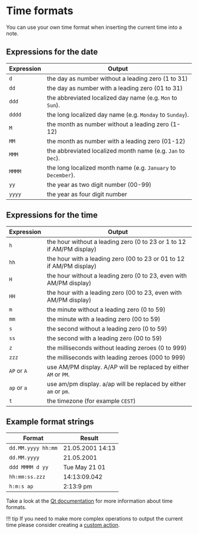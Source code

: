 # Time formats

You can use your own time format when inserting the current time into a
note.

## Expressions for the date

| Expression   | Output                                                        |
| ------------ | ------------------------------------------------------------- |
| `d`          | the day as number without a leading zero (1 to 31)            |
| `dd`         | the day as number with a leading zero (01 to 31)              |
| `ddd`        | the abbreviated localized day name (e.g. `Mon` to `Sun`).     |
| `dddd`       | the long localized day name (e.g. `Monday` to `Sunday`).      |
| `M`          | the month as number without a leading zero (1-12)             |
| `MM`         | the month as number with a leading zero (01-12)               |
| `MMM`        | the abbreviated localized month name (e.g. `Jan` to `Dec`).   |
| `MMMM`       | the long localized month name (e.g. `January` to `December`). |
| `yy`         | the year as two digit number (00-99)                          |
| `yyyy`       | the year as four digit number                                 |

## Expressions for the time

| Expression   | Output                                                                    |
| ------------ | ------------------------------------------------------------------------- |
| `h`          | the hour without a leading zero (0 to 23 or 1 to 12 if AM/PM display)     |
| `hh`         | the hour with a leading zero (00 to 23 or 01 to 12 if AM/PM display)      |
| `H`          | the hour without a leading zero (0 to 23, even with AM/PM display)        |
| `HH`         | the hour with a leading zero (00 to 23, even with AM/PM display)          |
| `m`          | the minute without a leading zero (0 to 59)                               |
| `mm`         | the minute with a leading zero (00 to 59)                                 |
| `s`          | the second without a leading zero (0 to 59)                               |
| `ss`         | the second with a leading zero (00 to 59)                                 |
| `z`          | the milliseconds without leading zeroes (0 to 999)                        |
| `zzz`        | the milliseconds with leading zeroes (000 to 999)                         |
| `AP` or `A`  | use AM/PM display. A/AP will be replaced by either `AM` or `PM`.          |
| `ap` or `a`  | use am/pm display. a/ap will be replaced by either `am` or `pm`.          |
| `t`          | the timezone (for example `CEST`)                                         |

## Example format strings

| Format               | Result           |
| -------------------- | ---------------- |
| `dd.MM.yyyy hh:mm`   | 21.05.2001 14:13 |
| `dd.MM.yyyy`         | 21.05.2001       |
| `ddd MMMM d yy`      | Tue May 21 01    |
| `hh:mm:ss.zzz`       | 14:13:09.042     |
| `h:m:s ap`           | 2:13:9 pm        |

Take a look at the [Qt documentation](http://doc.qt.io/qt-5/qdatetime.html#toString) for more
information about time formats.

!!! tip
    If you need to make more complex operations to output the current time
    please consider creating a [custom action](../scripting/methods-and-objects.md#registering-a-custom-action).

